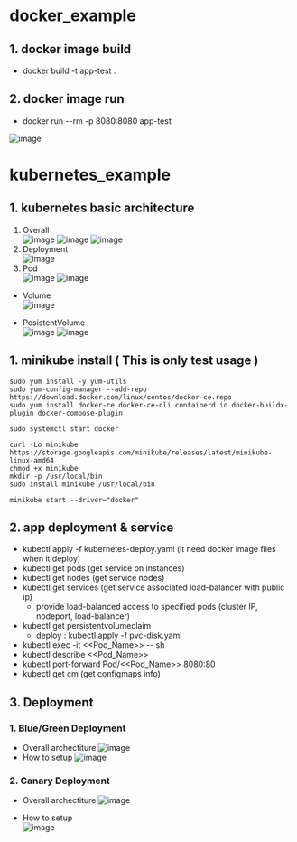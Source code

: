 # docker_example

## 1. docker image build
  - docker build -t app-test .

## 2. docker image run
  - docker run --rm -p 8080:8080 app-test

![image](https://github.com/khkwon01/docker_example/assets/8789421/2faba833-8733-4f99-87b9-4f9563d8e8eb)


# kubernetes_example
## 1. kubernetes basic architecture
1) Overall    
![image](https://github.com/khkwon01/docker_example/assets/8789421/9308c96b-c203-4b3f-99f7-01f96c239908)
![image](https://github.com/khkwon01/docker_example/assets/8789421/8c32f270-3d8e-4099-9357-8e395f77bbc7)
![image](https://github.com/khkwon01/docker_kubernetes/assets/8789421/575390fd-c242-4002-b25c-bff8dfaa9234)
2) Deployment    
![image](https://github.com/khkwon01/docker_example/assets/8789421/c411bbaf-7e48-4444-ae42-abba2411c66d)
3) Pod    
![image](https://github.com/khkwon01/docker_example/assets/8789421/4d7104ab-0ab5-481b-967f-8fd0fcb2f30d)
![image](https://github.com/khkwon01/docker_kubernetes/assets/8789421/2d528bc3-03a7-4389-be83-d8704a6c2fe0)

  - Volume    
    ![image](https://github.com/khkwon01/docker_kubernetes/assets/8789421/56bd1348-61df-44a7-9a1b-7c32034b26e2)

  - PesistentVolume     
    ![image](https://github.com/khkwon01/docker_kubernetes/assets/8789421/3e199de6-69da-4c7a-816e-22fd3323e30c)
    ![image](https://github.com/khkwon01/docker_kubernetes/assets/8789421/907fec7a-2c19-4ca4-a2d1-f3a1ee87a9ee)

## 1. minikube install ( This is only test usage )
  ```
  sudo yum install -y yum-utils
  sudo yum-config-manager --add-repo https://download.docker.com/linux/centos/docker-ce.repo
  sudo yum install docker-ce docker-ce-cli containerd.io docker-buildx-plugin docker-compose-plugin

  sudo systemctl start docker

  curl -Lo minikube https://storage.googleapis.com/minikube/releases/latest/minikube-linux-amd64
  chmod +x minikube
  mkdir -p /usr/local/bin
  sudo install minikube /usr/local/bin

  minikube start --driver="docker"
  ```

## 2. app deployment & service
  - kubectl apply -f kubernetes-deploy.yaml  (it need docker image files when it deploy)
  - kubectl get pods (get service on instances)
  - kubectl get nodes (get service nodes)
  - kubectl get services (get service associated load-balancer with public ip)
    - provide load-balanced access to specified pods (cluster IP, nodeport, load-balancer)
  - kubectl get persistentvolumeclaim
    - deploy : kubectl apply -f pvc-disk.yaml
  - kubectl exec -it <<Pod_Name>> -- sh
  - kubectl describe <<Pod_Name>>
  - kubectl port-forward Pod/<<Pod_Name>> 8080:80
  - kubectl get cm (get configmaps info)

## 3. Deployment
### 1. Blue/Green Deployment
- Overall archectiture
  ![image](https://github.com/khkwon01/docker_example/assets/8789421/154275ef-4384-4fd0-b006-53d9a4ed5713)
- How to setup
  ![image](https://github.com/khkwon01/docker_example/assets/8789421/aa6de144-4090-4f84-9f84-4ca7a533b2b0)


### 2. Canary Deployment
- Overall archectiture
  ![image](https://github.com/khkwon01/docker_example/assets/8789421/c8b84ce3-a448-48dc-80d6-4715efa2fbfc)  

- How to setup    
  ![image](https://github.com/khkwon01/docker_example/assets/8789421/6c1b83fb-1ec8-4d51-8d89-ebd7047686b8)
